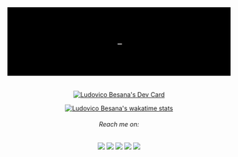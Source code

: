 <div align="center">

<img src="images/lb-intro.gif">

<br>
<br> 

<a href="https://api.daily.dev/get?r=ludovicobesana"><img src="https://api.daily.dev/devcards/b76f8f7e77b54226a173263723071d95.png?r=qx9" width="300" alt="Ludovico Besana's Dev Card"/></a>  
 
[![Ludovico Besana's wakatime stats](https://github-readme-stats.vercel.app/api/wakatime?username=ludovicobesana&theme=dark)](https://github.com/anuraghazra/github-readme-stats)

 
###### Reach me on:

[![](https://img.shields.io/badge/-Facebook-informational?style=for-the-badge&logo=facebook&logoColor=white&color=3b5998)](https://facebook.com/ludovicobesana.profiloprivato)
[![](https://img.shields.io/badge/-Twitter-informational?style=for-the-badge&logo=twitter&logoColor=white&color=00aced)](https://twitter.com/ludovicobesana)
[![](https://img.shields.io/badge/-Instagram-informational?style=for-the-badge&logo=instagram&logoColor=white&color=C13584)](https://instagram.com/ludovicobesana)
[![](https://img.shields.io/badge/-Linkedin-informational?style=for-the-badge&logo=linkedin&logoColor=white&color=2867B2)](https://linkedin.com/in/ludovicobesana)
[![](https://img.shields.io/badge/-Discord-informational?style=for-the-badge&logo=discord&logoColor=white&color=7289da)](https://discord.gg/UDyWrds)

  

  
<!--

# Ludovico Besana 👾

## Projects










## About me
<img align="center" width="100" height="100" src="images/lb-octocat.gif">

<!-- Tech Backpack 





#### Contact  -->



</div>



<!-- # Ludovico Besana 

"If you do one thing, do it to your full potential. If it goes well, move on to the next one, if it goes wrong who cares" 💪🏻

[![](https://img.shields.io/badge/OS-PopOS-informational?style=flat&logo=linux&logoColor=white&color=42B5C3)](https://pop.system76.com/)
[![](https://img.shields.io/badge/Code-Python-informational?style=flat&logo=python&logoColor=white&color=FFDA4B)](https://www.python.org/)
[![](https://img.shields.io/badge/Editor-Atom-informational?style=flat&logo=atom&logoColor=white&color=8DCF8C)](https://atom.io/)

[![](https://img.shields.io/badge/-Facebook-informational?style=for-the-badge&logo=facebook&logoColor=white&color=3b5998)](https://facebook.com/ludovicobesana.profiloprivato)
[![](https://img.shields.io/badge/-Twitter-informational?style=for-the-badge&logo=twitter&logoColor=white&color=00aced)](https://twitter.com/ludovicobesana)
[![](https://img.shields.io/badge/-Instagram-informational?style=for-the-badge&logo=instagram&logoColor=white&color=C13584)](https://instagram.com/ludovicobesana)
[![](https://img.shields.io/badge/-Linkedin-informational?style=for-the-badge&logo=linkedin&logoColor=white&color=2867B2)](https://linkedin.com/in/ludovicobesana)

[![](https://img.shields.io/badge/-Discord-informational?style=for-the-badge&logo=discord&logoColor=white&color=7289da)](https://discord.gg/UDyWrds)


--- -->


<!-- ## Coding Bunker

<a href="https://www.codingbunker.it"><img src="images/codingbunker.png" alt="Coding Bunker"></a> -->


<!-- ## Guides

- 
- 
- -->


<!-- ### Donate


[![Donate Paypal](https://img.shields.io/badge/donate-paypal-005EA6.svg?style=for-the-badge&logo=paypal)](https://www.paypal.me/ludovicobesana) ![Donate Github Sponsors](https://img.shields.io/badge/donate-sponsors-ea4aaa.svg?style=for-the-badge&logo=github) -->

<!-- GH STATS -->
